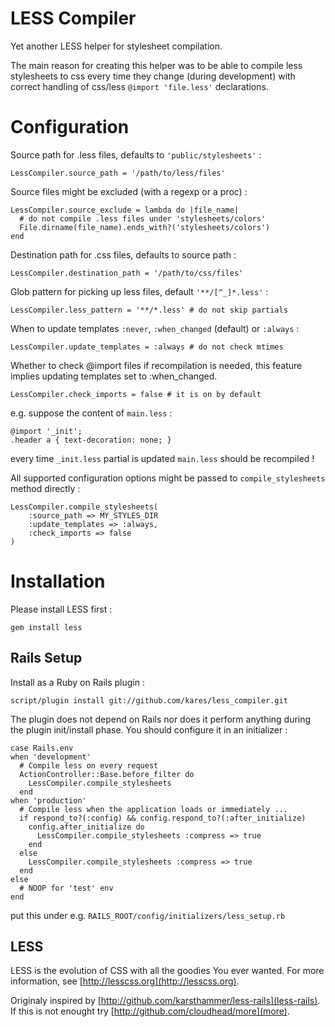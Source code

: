 LESS Compiler
==============

Yet another LESS helper for stylesheet compilation.

The main reason for creating this helper was to be able to compile
less stylesheets to css every time they change (during development)
with correct handling of css/less `@import 'file.less'` declarations.

Configuration
=============

Source path for .less files, defaults to `'public/stylesheets'` :

    LessCompiler.source_path = '/path/to/less/files'

Source files might be excluded (with a regexp or a proc) :

    LessCompiler.source_exclude = lambda do |file_name|
      # do not compile .less files under 'stylesheets/colors'
      File.dirname(file_name).ends_with?('stylesheets/colors')
    end

Destination path for .css files, defaults to source path :

    LessCompiler.destination_path = '/path/to/css/files'

Glob pattern for picking up less files, default `'**/[^_]*.less'` :

    LessCompiler.less_pattern = '**/*.less' # do not skip partials

When to update templates `:never`, `:when_changed` (default) or `:always` :

    LessCompiler.update_templates = :always # do not check mtimes

Whether to check @import files if recompilation is needed, this feature
implies updating templates set to :when_changed.

    LessCompiler.check_imports = false # it is on by default

e.g. suppose the content of `main.less` :

    @import '_init';
    .header a { text-decoration: none; }

every time `_init.less` partial is updated `main.less` should be recompiled !

All supported configuration options might be passed to `compile_stylesheets`
method directly :

    LessCompiler.compile_stylesheets(
        :source_path => MY_STYLES_DIR
        :update_templates => :always,
        :check_imports => false
    )

Installation
============

Please install LESS first :

    gem install less


Rails Setup
-----------

Install as a Ruby on Rails plugin :

    script/plugin install git://github.com/kares/less_compiler.git

The plugin does not depend on Rails nor does it perform anything during the
plugin init/install phase. You should configure it in an initializer :

    case Rails.env
    when 'development'
      # Compile less on every request
      ActionController::Base.before_filter do
        LessCompiler.compile_stylesheets
      end
    when 'production'
      # Compile less when the application loads or immediately ...
      if respond_to?(:config) && config.respond_to?(:after_initialize)
        config.after_initialize do
          LessCompiler.compile_stylesheets :compress => true
        end
      else
        LessCompiler.compile_stylesheets :compress => true
      end
    else
      # NOOP for 'test' env
    end

put this under e.g. `RAILS_ROOT/config/initializers/less_setup.rb`

LESS
----

LESS is the evolution of CSS with all the goodies You ever wanted.
For more information, see [http://lesscss.org](http://lesscss.org).

Originaly inspired by [http://github.com/karsthammer/less-rails](less-rails).
If this is not enought try [http://github.com/cloudhead/more](more).
